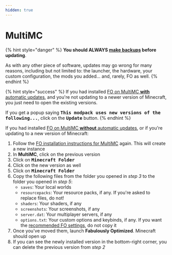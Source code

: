 ```yaml
---
hidden: true
---
```


# MultiMC

{% hint style="danger" %}
**You should ALWAYS [make backups](../backup/multimc.md) before updating**.

As with any other piece of software, updates may go wrong for many reasons, including but not limited to: the launcher, the hardware, your custom configuration, the mods you added... and, rarely, FO as well.
{% endhint %}

{% hint style="success" %}
If you had installed [FO on MultiMC **with** automatic updates](../install/multimc.md#automatic-updates), and you're not updating to a newer version of Minecraft, you just need to open the existing versions.

If you get a popup saying <kbd>**This modpack uses new versions of the following...**</kbd>, click on the <kbd>**Update**</kbd> button.
{% endhint %}

If you had installed [FO on MultiMC **without** automatic updates](../install/multimc.md#easier-installation), or if you're updating to a new version of Minecraft:

1. Follow the [FO installation instructions for MultiMC](../install/multimc.md) again. This will create a new instance
2. In **MultiMC**, click on the previous version
3. Click on <kbd>**Minecraft Folder**</kbd>
4. Click on the new version as well
5. Click on <kbd>**Minecraft Folder**</kbd>
6. Copy the following files from the folder you opened in _step 3_ to the folder you opened in _step 5_:
   * `saves`: Your local worlds
   * `resourcepacks`: Your resource packs, if any. If you're asked to replace files, do not!
   * `shaders`: Your shaders, if any
   * `screenshots`: Your screenshots, if any
   * `server.dat`: Your multiplayer servers, if any
   * `options.txt`: Your custom options and keybinds, if any. If you want the [recommended FO settings](../info/options.md), do not copy it
7. Once you've moved them, launch **Fabulously Optimized**. Minecraft should open up
8. If you can see the newly installed version in the bottom-right corner, you can delete the previous version from _step 2_
